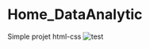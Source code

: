 # Home_DataAnalytic
Simple projet html-css
![test](https://user-images.githubusercontent.com/78795548/168597052-7ad34ec3-8b5a-49c7-b940-d3570bbeb3d2.png)
